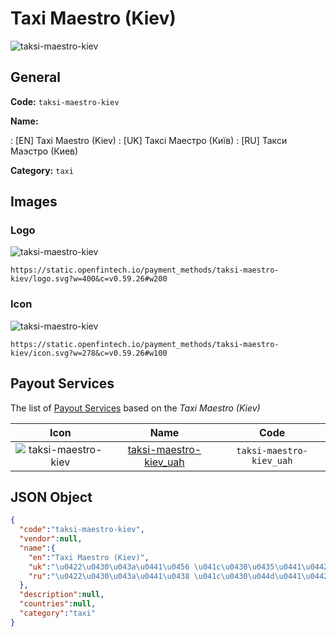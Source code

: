 
# Taxi Maestro (Kiev) 
![taksi-maestro-kiev](https://static.openfintech.io/payment_methods/taksi-maestro-kiev/logo.svg?w=400&c=v0.59.26#w200)  

## General 
**Code:** `taksi-maestro-kiev` 
 
**Name:** 
 
:	[EN] Taxi Maestro (Kiev) 
:	[UK] Таксі Маестро (Київ) 
:	[RU] Такси Маэстро (Киев) 
 
**Category:** `taxi` 
 

## Images 

### Logo 
![taksi-maestro-kiev](https://static.openfintech.io/payment_methods/taksi-maestro-kiev/logo.svg?w=400&c=v0.59.26#w200)  

```
https://static.openfintech.io/payment_methods/taksi-maestro-kiev/logo.svg?w=400&c=v0.59.26#w200
```  

### Icon 
![taksi-maestro-kiev](https://static.openfintech.io/payment_methods/taksi-maestro-kiev/icon.svg?w=278&c=v0.59.26#w100)  

```
https://static.openfintech.io/payment_methods/taksi-maestro-kiev/icon.svg?w=278&c=v0.59.26#w100
```  

## Payout Services 
 
The list of [Payout Services](/payout-services/) based on the _Taxi Maestro (Kiev)_ 

|Icon|Name|Code| 
|:---:|:---:|:---:| 
|![taksi-maestro-kiev](https://static.openfintech.io/payout_methods/taksi-maestro-kiev/icon.svg?w=278&c=v0.59.26#w40) |[taksi-maestro-kiev_uah](/payout-services/taksi-maestro-kiev_uah/)|`taksi-maestro-kiev_uah`| 
 

## JSON Object 

```json
{
  "code":"taksi-maestro-kiev",
  "vendor":null,
  "name":{
    "en":"Taxi Maestro (Kiev)",
    "uk":"\u0422\u0430\u043a\u0441\u0456 \u041c\u0430\u0435\u0441\u0442\u0440\u043e (\u041a\u0438\u0457\u0432)",
    "ru":"\u0422\u0430\u043a\u0441\u0438 \u041c\u0430\u044d\u0441\u0442\u0440\u043e (\u041a\u0438\u0435\u0432)"
  },
  "description":null,
  "countries":null,
  "category":"taxi"
}
```  
